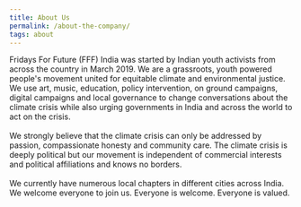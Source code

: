 ```yaml
---
title: About Us
permalink: /about-the-company/
tags: about
---
```

Fridays For Future (FFF) India was started by Indian youth activists from across the country in March 2019. We are a grassroots, youth powered people's movement united for equitable climate and environmental justice. We use art, music, education, policy intervention, on ground campaigns, digital campaigns and local governance to change conversations about the climate crisis while also urging governments in India and across the world to act on the crisis.
<br> 
<br> 
We strongly believe that the climate crisis can only be addressed by passion, compassionate honesty and community care. The climate crisis is deeply political but our movement is independent of commercial interests and political affiliations and knows no borders.
<br>
<br>
We currently have numerous local chapters in different cities across India. We welcome everyone to join us. Everyone is welcome. Everyone is valued.
